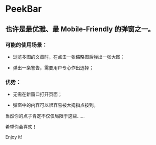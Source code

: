 # PeekBar

## 也许是最优雅、最 Mobile-Friendly 的弹窗之一。

### 可能的使用场景：

- 浏览多图的文章时，在点击一张缩略图后弹出一张大图；

- 弹出一条警告，需要用户专心作出选择；

### 优势：

- 无需在新窗口打开页面；

- 弹窗中的内容可以很容易被大拇指点按到。

当然你的点子肯定不仅仅局限于这些……

希望你会喜欢！

Enjoy it!
